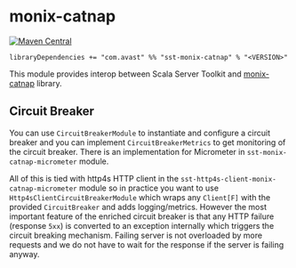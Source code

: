# monix-catnap

[![Maven Central](https://img.shields.io/maven-central/v/com.avast/sst-monix-catnap_2.12)](https://repo1.maven.org/maven2/com/avast/sst-monix-catnap_2.12/)

`libraryDependencies += "com.avast" %% "sst-monix-catnap" % "<VERSION>"`

This module provides interop between Scala Server Toolkit and [monix-catnap](https://monix.io/docs/3x/#monix-catnap) library.

## Circuit Breaker

You can use `CircuitBreakerModule` to instantiate and configure a circuit breaker and you can implement `CircuitBreakerMetrics` to get
monitoring of the circuit breaker. There is an implementation for Micrometer in `sst-monix-catnap-micrometer` module.

All of this is tied with http4s HTTP client in the `sst-http4s-client-monix-catnap-micrometer` module so in practice you want to use
`Http4sClientCircuitBreakerModule` which wraps any `Client[F]` with the provided `CircuitBreaker` and adds logging/metrics. However
the most important feature of the enriched circuit breaker is that any HTTP failure (response `5xx`) is converted to an exception internally
which triggers the circuit breaking mechanism. Failing server is not overloaded by more requests and we do not have to wait for the response
if the server is failing anyway.
